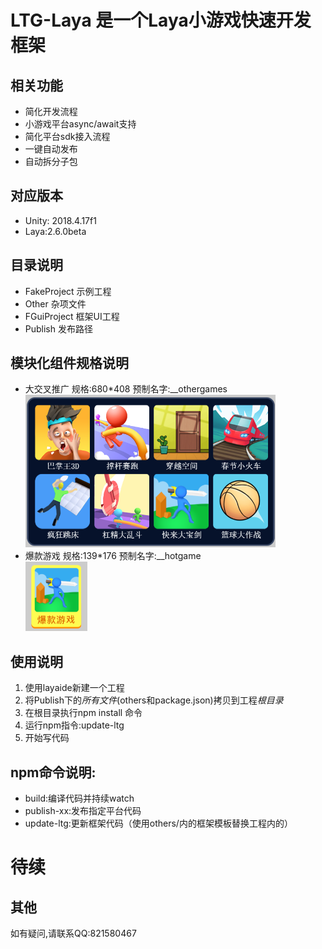 # LTG-Laya 是一个Laya小游戏快速开发框架
## 相关功能
* 简化开发流程
* 小游戏平台async/await支持
* 简化平台sdk接入流程
* 一键自动发布
* 自动拆分子包
## 对应版本
* Unity: 2018.4.17f1 
* Laya:2.6.0beta 

## 目录说明
* FakeProject 示例工程
* Other 杂项文件
* FGuiProject 框架UI工程
* Publish 发布路径

## 模块化组件规格说明
* 大交叉推广 
	规格:680*408
	预制名字:__othergames  
	![大交叉推广](/Doc/img/img_othergames.png)
* 爆款游戏
	规格:139*176
	预制名字:__hotgame  
	![大交叉推广](/Doc/img/img_hotgame.png)

## 使用说明
1. 使用layaide新建一个工程
2. 将Publish下的*所有文件*(others和package.json)拷贝到工程*根目录*
3. 在根目录执行npm install 命令
4. 运行npm指令:update-ltg
5. 开始写代码

## npm命令说明:
* build:编译代码并持续watch
* publish-xx:发布指定平台代码
* update-ltg:更新框架代码（使用others/内的框架模板替换工程内的）

# 待续

## 其他
如有疑问,请联系QQ:821580467


